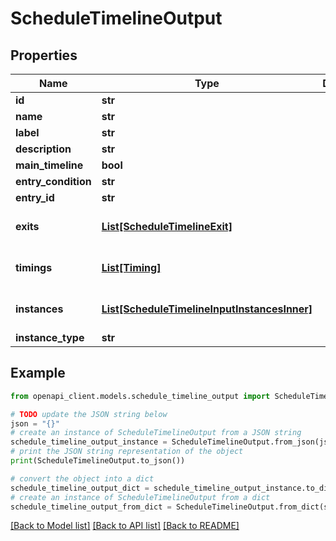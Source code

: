 # ScheduleTimelineOutput


## Properties

Name | Type | Description | Notes
------------ | ------------- | ------------- | -------------
**id** | **str** |  | 
**name** | **str** |  | 
**label** | **str** |  | [optional] 
**description** | **str** |  | [optional] 
**main_timeline** | **bool** |  | 
**entry_condition** | **str** |  | 
**entry_id** | **str** |  | 
**exits** | [**List[ScheduleTimelineExit]**](ScheduleTimelineExit.md) |  | [optional] [default to []]
**timings** | [**List[Timing]**](Timing.md) |  | [optional] [default to []]
**instances** | [**List[ScheduleTimelineInputInstancesInner]**](ScheduleTimelineInputInstancesInner.md) |  | [optional] [default to []]
**instance_type** | **str** |  | 

## Example

```python
from openapi_client.models.schedule_timeline_output import ScheduleTimelineOutput

# TODO update the JSON string below
json = "{}"
# create an instance of ScheduleTimelineOutput from a JSON string
schedule_timeline_output_instance = ScheduleTimelineOutput.from_json(json)
# print the JSON string representation of the object
print(ScheduleTimelineOutput.to_json())

# convert the object into a dict
schedule_timeline_output_dict = schedule_timeline_output_instance.to_dict()
# create an instance of ScheduleTimelineOutput from a dict
schedule_timeline_output_from_dict = ScheduleTimelineOutput.from_dict(schedule_timeline_output_dict)
```
[[Back to Model list]](../README.md#documentation-for-models) [[Back to API list]](../README.md#documentation-for-api-endpoints) [[Back to README]](../README.md)


